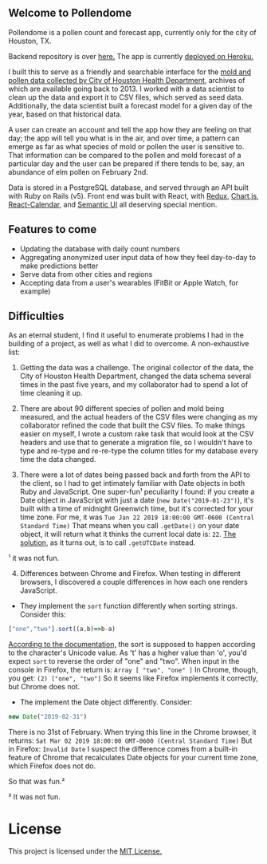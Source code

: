 ## Welcome to Pollendome
Pollendome is a pollen count and forecast app, currently only for the city of Houston, TX. 

Backend repository is over [here.](https://github.com/no-relation/pollendome-server) The app is currently [deployed on Heroku.](https://pollendome.herokuapp.com/)

I built this to serve as a friendly and searchable interface for the [mold and pollen data collected by City of Houston Health Department](http://www.houstontx.gov/health/Pollen-Mold/), archives of which are available going back to 2013. I worked with a data scientist to clean up the data and export it to CSV files, which served as seed data. Additionally, the data scientist built a forecast model for a given day of the year, based on that historical data. 

A user can create an account and tell the app how they are feeling on that day; the app will tell you what is in the air, and over time, a pattern can emerge as far as what species of mold or pollen the user is sensitive to. That information can be compared to the pollen and mold forecast of a particular day and the user can be prepared if there tends to be, say, an abundance of elm pollen on February 2nd.

Data is stored in a PostgreSQL database, and served through an API built with Ruby on Rails (v5). Front end was built with React, with [Redux][1], [Chart.js][2], [React-Calendar][3], and [Semantic UI][4] all deserving special mention.

[1]: https://github.com/reduxjs/react-redux
[2]: https://www.npmjs.com/package/react-chartjs-2
[3]: https://www.npmjs.com/package/react-calendar
[4]: https://react.semantic-ui.com/

## Features to come
- Updating the database with daily count numbers
- Aggregating anonymized user input data of how they feel day-to-day to make predictions better
- Serve data from other cities and regions
- Accepting data from a user's wearables (FitBit or Apple Watch, for example)

## Difficulties
As an eternal student, I find it useful to enumerate problems I had in the building of a project, as well as what I did to overcome. 
A non-exhaustive list:

1. Getting the data was a challenge. The original collector of the data, the City of Houston Health Department, changed the data schema several times in the past five years, and my collaborator had to spend a lot of time cleaning it up.

2. There are about 90 different species of pollen and mold being measured, and the actual headers of the CSV files were changing as my collaborator refined the code that built the CSV files. To make things easier on myself, I wrote a custom rake task that would look at the CSV headers and use that to generate a migration file, so I wouldn't have to type and re-type and re-re-type the column titles for my database every time the data changed.

3. There were a lot of dates being passed back and forth from the API to the client, so I had to get intimately familiar with Date objects in both Ruby and JavaScript. One super-fun¹ peculiarity I found: if you create a Date object in JavaScript with just a date (`new Date("2019-01-23")`), it's built with a time of midnight Greenwich time, but it's corrected for your time zone. For me, it was `Tue Jan 22 2019 18:00:00 GMT-0600 (Central Standard Time)` That means when you call `.getDate()` on your date object, it will return what it thinks the current local date is: `22`. [The solution](https://stackoverflow.com/questions/7556591/is-the-javascript-date-object-always-one-day-off), as it turns out, is to call `.getUTCDate` instead.

¹ it was not fun.

4. Differences between Chrome and Firefox. When testing in different browsers, I discovered a couple differences in how each one renders JavaScript. 
  - They implement the `sort` function differently when sorting strings. Consider this:
```javascript
["one","two"].sort((a,b)=>b-a)
```

 [According to the documentation,](https://developer.mozilla.org/en-US/docs/Web/JavaScript/Reference/Global_Objects/Array/sort) the sort is supposed to happen according to the character's Unicode value. As 't' has a higher value than 'o', you'd expect `sort` to reverse the order of "one" and "two".
 When input in the console in Firefox, the return is:
 ```Array [ "two", "one" ]```
 In Chrome, though, you get: 
 ```(2) ["one", "two"]```
  So it seems like Firefox implements it correctly, but Chrome does not.
 
- The implement the Date object differently. Consider:
```javascript
new Date("2019-02-31")
```

 There is no 31st of February. When trying this line in the Chrome browser, it returns:
 ```Sat Mar 02 2019 18:00:00 GMT-0600 (Central Standard Time)```
 But in Firefox:
 ```Invalid Date```
 I suspect the difference comes from a built-in feature of Chrome that recalculates Date objects for your current time zone, which Firefox does not do.
 
 So that was fun.²
 
² It was not fun.

# License
This project is licensed under the [MIT License.](./LICENSE) 

<!--
This project was bootstrapped with [Create React App](https://github.com/facebook/create-react-app).

## Available Scripts

In the project directory, you can run:

### `npm start`

Runs the app in the development mode.<br>
Open [http://localhost:3000](http://localhost:3000) to view it in the browser.

The page will reload if you make edits.<br>
You will also see any lint errors in the console.

### `npm test`

Launches the test runner in the interactive watch mode.<br>
See the section about [running tests](https://facebook.github.io/create-react-app/docs/running-tests) for more information.

### `npm run build`

Builds the app for production to the `build` folder.<br>
It correctly bundles React in production mode and optimizes the build for the best performance.

The build is minified and the filenames include the hashes.<br>
Your app is ready to be deployed!

See the section about [deployment](https://facebook.github.io/create-react-app/docs/deployment) for more information.

### `npm run eject`

**Note: this is a one-way operation. Once you `eject`, you can’t go back!**

If you aren’t satisfied with the build tool and configuration choices, you can `eject` at any time. This command will remove the single build dependency from your project.

Instead, it will copy all the configuration files and the transitive dependencies (Webpack, Babel, ESLint, etc) right into your project so you have full control over them. All of the commands except `eject` will still work, but they will point to the copied scripts so you can tweak them. At this point you’re on your own.

You don’t have to ever use `eject`. The curated feature set is suitable for small and middle deployments, and you shouldn’t feel obligated to use this feature. However we understand that this tool wouldn’t be useful if you couldn’t customize it when you are ready for it.

## Learn More

You can learn more in the [Create React App documentation](https://facebook.github.io/create-react-app/docs/getting-started).

To learn React, check out the [React documentation](https://reactjs.org/).

### Code Splitting

This section has moved here: https://facebook.github.io/create-react-app/docs/code-splitting

### Analyzing the Bundle Size

This section has moved here: https://facebook.github.io/create-react-app/docs/analyzing-the-bundle-size

### Making a Progressive Web App

This section has moved here: https://facebook.github.io/create-react-app/docs/making-a-progressive-web-app

### Advanced Configuration

This section has moved here: https://facebook.github.io/create-react-app/docs/advanced-configuration

### Deployment

This section has moved here: https://facebook.github.io/create-react-app/docs/deployment

### `npm run build` fails to minify

This section has moved here: https://facebook.github.io/create-react-app/docs/troubleshooting#npm-run-build-fails-to-minify
-->
